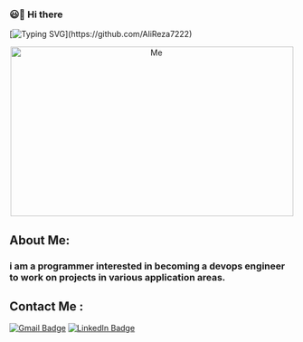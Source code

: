 ### 😃👋 Hi there 
[![Typing SVG](https://readme-typing-svg.herokuapp.com?color=%ff006f&lines=I\'m+Seyed+Alireza+Salehi+\.)](https://github.com/AliReza7222)
<p align="center"  >  
  <img 
src = "https://user-images.githubusercontent.com/87914098/144739127-1952c8a5-edc5-4685-98b6-b5b92838fbde.gif" alt="Me" width="500" height="300">
  </p>
  
## About Me:
<h3> i am a programmer interested in becoming a devops engineer to work on projects in various application areas.</h3>

## Contact Me :
  [![Gmail Badge](https://img.shields.io/badge/-ali.r.salehi99@gmail.com-c14438?style=flat-square&logo=Gmail&logoColor=white&link=mailto:ali.r.salehi99@gmail.com)](mailto:ali.r.salehi99@gmail.com)
  [![LinkedIn Badge](https://img.shields.io/badge/-LinkedIn-0198ae?style=flat-square&logo=LinkedIn&logoColor=white&link=https://www.linkedin.com/in/seyed-alireza-salehi)](https://www.linkedin.com/in/seyed-alireza-salehi)
